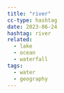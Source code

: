 ```yaml
---
title: "river"
cc-type: hashtag
date: 2023-06-24
hashtag: river
related:
  - lake
  - ocean
  - waterfall
tags:
  - water
  - geography
---
```


